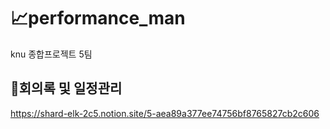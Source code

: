 # 📈performance_man
knu 종합프로젝트 5팀

## 📢회의록 및 일정관리
https://shard-elk-2c5.notion.site/5-aea89a377ee74756bf8765827cb2c606
